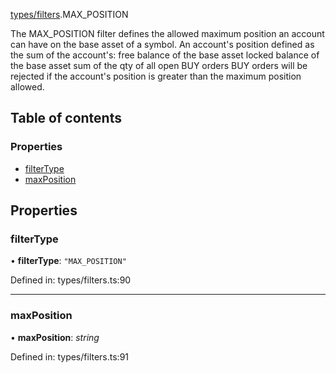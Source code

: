 [types/filters](../modules/Module:-types/filters).MAX_POSITION

The MAX_POSITION filter defines the allowed maximum position an account can have on the base asset of a symbol. An account's position defined as the sum of the account's:
free balance of the base asset
locked balance of the base asset
sum of the qty of all open BUY orders
BUY orders will be rejected if the account's position is greater than the maximum position allowed.

## Table of contents

### Properties

- [filterType](./Interface:-MAX_POSITION#filtertype)
- [maxPosition](./Interface:-MAX_POSITION#maxposition)

## Properties

### filterType

• **filterType**: ``"MAX_POSITION"``

Defined in: types/filters.ts:90

___

### maxPosition

• **maxPosition**: *string*

Defined in: types/filters.ts:91

